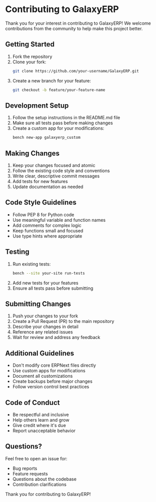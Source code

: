 # Contributing to GalaxyERP

Thank you for your interest in contributing to GalaxyERP! We welcome contributions from the community to help make this project better.

## Getting Started

1. Fork the repository
2. Clone your fork:
   ```bash
   git clone https://github.com/your-username/GalaxyERP.git
   ```
3. Create a new branch for your feature:
   ```bash
   git checkout -b feature/your-feature-name
   ```

## Development Setup

1. Follow the setup instructions in the README.md file
2. Make sure all tests pass before making changes
3. Create a custom app for your modifications:
   ```bash
   bench new-app galaxyerp_custom
   ```

## Making Changes

1. Keep your changes focused and atomic
2. Follow the existing code style and conventions
3. Write clear, descriptive commit messages
4. Add tests for new features
5. Update documentation as needed

## Code Style Guidelines

- Follow PEP 8 for Python code
- Use meaningful variable and function names
- Add comments for complex logic
- Keep functions small and focused
- Use type hints where appropriate

## Testing

1. Run existing tests:
   ```bash
   bench --site your-site run-tests
   ```
2. Add new tests for your features
3. Ensure all tests pass before submitting

## Submitting Changes

1. Push your changes to your fork
2. Create a Pull Request (PR) to the main repository
3. Describe your changes in detail
4. Reference any related issues
5. Wait for review and address any feedback

## Additional Guidelines

- Don't modify core ERPNext files directly
- Use custom apps for modifications
- Document all customizations
- Create backups before major changes
- Follow version control best practices

## Code of Conduct

- Be respectful and inclusive
- Help others learn and grow
- Give credit where it's due
- Report unacceptable behavior

## Questions?

Feel free to open an issue for:
- Bug reports
- Feature requests
- Questions about the codebase
- Contribution clarifications

Thank you for contributing to GalaxyERP! 